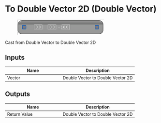 # To Double Vector 2D (Double Vector)

<div align="left" data-full-width="false">

<figure><img src="../../../../api/Math/Conversions/To_Double_Vector_2D_(Double_Vector).png" alt=""><figcaption></figcaption></figure>

</div>

Cast from Double Vector to Double Vector 2D

## Inputs

<table><thead><tr><th width="170">Name</th><th>Description</th></tr></thead><tbody><tr><td>Vector</td><td>Double Vector to Double Vector 2D</td></tr></tbody></table>

## Outputs

<table><thead><tr><th width="170">Name</th><th>Description</th></tr></thead><tbody><tr><td>Return Value</td><td>Double Vector to Double Vector 2D</td></tr></tbody></table>
